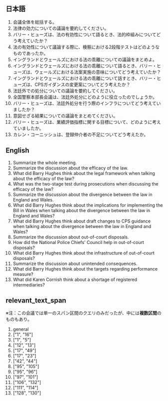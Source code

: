 ## 日本語
1. 会議全体を総括する。
2. 法律の効力についての議論を要約してください。
3. バリー・ヒューズは、法の有効性について語るとき、法的枠組みについてどう考えていたか？
4. 法の有効性について議論する際に、検察における2段階テストはどのようなものであったか。
5. イングランドとウェールズにおける法の乖離についての議論をまとめよ。
6. イングランドとウェールズにおける法の乖離について語るとき、バリー・ヒューズは、ウェールズにおける法案実施の意味についてどう考えていたか？
7. イングランドとウェールズにおける法の乖離について話すとき、バリー・ヒューズは、CPSガイダンスの変更案についてどう考えたか？
8. 法廷外での処分についての議論を要約してください。
9. 全国警察本部長会議は、法廷外処分にどのように役立ったのでしょうか。
10. バリー・ヒューズは、法廷外処分を行う際のインフラについてどう考えていましたか？
11. 意図せざる結果についての議論をまとめてください。
12. バリー・ヒューズは、業績評価指標に関する目標について、どのように考えていましたか。
13. カレン・コーニッシュは、登録仲介者の不足についてどう考えたか。

## English
1. Summarize the whole meeting.
2. Summarize the discussion about the efficacy of the law.
3. What did Barry Hughes think about the legal framework when talking about the efficacy of the law?
4. What was the two-stage test during prosecutions when discussing the efficacy of the law?
5. Summarize the discussion about the divergence between the law in England and Wales.
6. What did Barry Hughes think about the implications for implementing the Bill in Wales when talking about the divergence between the law in England and Wales?
7. What did Barry Hughes think about draft changes to CPS guidance when talking about the divergence between the law in England and Wales?
8. Summarize the discussion about out-of-court disposals.
9. How did the National Police Chiefs' Council help in out-of-court disposals?
10. What did Barry Hughes think about the infrastructure of out-of-court disposals?
11. Summarize the discussion about unintended consequences.
12. What did Barry Hughes think about the targets regarding performance measure?
13. What did Karen Cornish think about a shortage of registered intermediaries?

## relevant_text_span
※注：この会議では単一のスパン区間のクエリのみだったが、中には**複数区間**のものもあり。
1. general
2. ["1", "16"]
3. ["1", "5"]
4. ["12", "13"]
5. ["17", "49"]
6. ["17", "23"]
7. ["42", "44"]
8. ["95", "105"]
9. ["95", "96"]
10. ["97", "101"]
11. ["106", "132"]
12. ["111", "114"]
13. ["128", "130"]